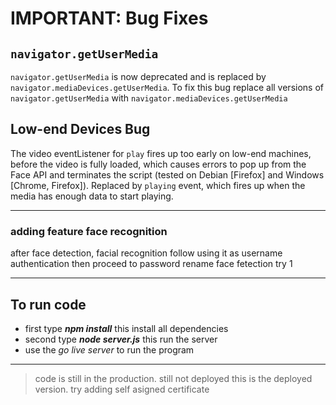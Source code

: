 # IMPORTANT: Bug Fixes

## `navigator.getUserMedia`

`navigator.getUserMedia` is now deprecated and is replaced by `navigator.mediaDevices.getUserMedia`. To fix this bug replace all versions of `navigator.getUserMedia` with `navigator.mediaDevices.getUserMedia`

## Low-end Devices Bug

The video eventListener for `play` fires up too early on low-end machines, before the video is fully loaded, which causes errors to pop up from the Face API and terminates the script (tested on Debian [Firefox] and Windows [Chrome, Firefox]). Replaced by `playing` event, which fires up when the media has enough data to start playing.

---

### adding feature face recognition

after face detection, facial recognition follow using it as username authentication then proceed to password
rename face fetection try 1

---

## To run code

- first type **_npm install_** this install all dependencies
- second type **_node server.js_** this run the server
- use the _go live server_ to run the program

---

> code is still in the production. still not deployed
> this is the deployed version.
> try adding self asigned certificate
